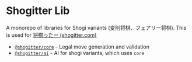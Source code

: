 # Shogitter Lib

A monorepo of libraries for Shogi variants (変則将棋、フェアリー将棋). This is used for [将棋ったー (shogitter.com)](http://shogitter.com)

* [`@shogitter/core`](./packages/core) - Legal move generation and validation
* [`@shogitter/ai`](./packages/ai) - AI for shogi variants, which uses `core`
